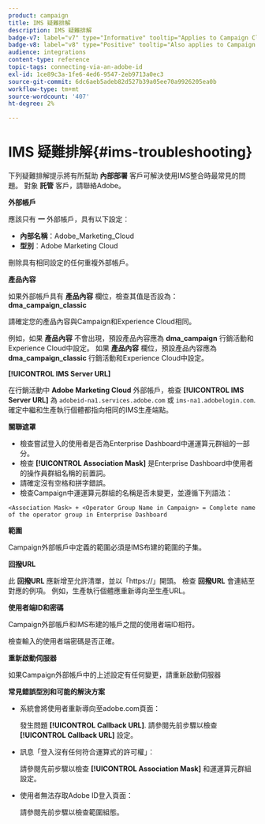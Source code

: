 ```yaml
---
product: campaign
title: IMS 疑難排解
description: IMS 疑難排解
badge-v7: label="v7" type="Informative" tooltip="Applies to Campaign Classic v7"
badge-v8: label="v8" type="Positive" tooltip="Also applies to Campaign v8"
audience: integrations
content-type: reference
topic-tags: connecting-via-an-adobe-id
exl-id: 1ce89c3a-1fe6-4ed6-9547-2eb9713a0ec3
source-git-commit: 6dc6aeb5adeb82d527b39a05ee70a9926205ea0b
workflow-type: tm+mt
source-wordcount: '407'
ht-degree: 2%

---
```


# IMS 疑難排解{#ims-troubleshooting}



下列疑難排解提示將有所幫助 **內部部署** 客戶可解決使用IMS整合時最常見的問題。 對象 **託管** 客戶，請聯絡Adobe。

**外部帳戶**

應該只有 **一** 外部帳戶，具有以下設定：

* **內部名稱**：Adobe_Marketing_Cloud
* **型別**：Adobe Marketing Cloud

刪除具有相同設定的任何重複外部帳戶。

**產品內容**

如果外部帳戶具有 **產品內容** 欄位，檢查其值是否設為： **dma_campaign_classic**

請確定您的產品內容與Campaign和Experience Cloud相同。

例如，如果 **產品內容** 不會出現，預設產品內容應為 **dma_campaign** 行銷活動和Experience Cloud中設定。 如果 **產品內容** 欄位，預設產品內容應為 **dma_campaign_classic** 行銷活動和Experience Cloud中設定。

**[!UICONTROL IMS Server URL]**

在行銷活動中 **Adobe Marketing Cloud** 外部帳戶，檢查 **[!UICONTROL IMS Server URL]** 為 `adobeid-na1.services.adobe.com` 或 `ims-na1.adobelogin.com`. 確定中繼和生產執行個體都指向相同的IMS生產端點。

**關聯遮罩**

* 檢查嘗試登入的使用者是否為Enterprise Dashboard中運運算元群組的一部分。
* 檢查 **[!UICONTROL Association Mask]** 是Enterprise Dashboard中使用者的操作員群組名稱的前置詞。
* 請確定沒有空格和拼字錯誤。
* 檢查Campaign中運運算元群組的名稱是否未變更，並遵循下列語法：

```
<Association Mask> + <Operator Group Name in Campaign> = Complete name of the operator group in Enterprise Dashboard
```

**範圍**

Campaign外部帳戶中定義的範圍必須是IMS布建的範圍的子集。

**回撥URL**

此 **回撥URL** 應新增至允許清單，並以「https://」開頭。 檢查 **回撥URL** 會連結至對應的例項。 例如，生產執行個體應重新導向至生產URL。

**使用者端ID和密碼**

Campaign外部帳戶和IMS布建的帳戶之間的使用者端ID相符。

檢查輸入的使用者端密碼是否正確。

**重新啟動伺服器**

如果Campaign外部帳戶中的上述設定有任何變更，請重新啟動伺服器

**常見錯誤型別和可能的解決方案**

* 系統會將使用者重新導向至adobe.com頁面：

   發生問題 **[!UICONTROL Callback URL]**. 請參閱先前步驟以檢查 **[!UICONTROL Callback URL]** 設定。

* 訊息「登入沒有任何符合運算式的許可權」：

   請參閱先前步驟以檢查 **[!UICONTROL Association Mask]** 和運運算元群組設定。

* 使用者無法存取Adobe ID登入頁面：

   請參閱先前步驟以檢查範圍組態。
